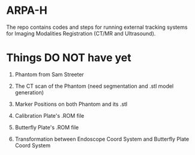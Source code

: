 # ARPA-H
 The repo contains codes and steps for running external tracking systems for Imaging Modalities Registration (CT/MR and Ultrasound).

# Things DO NOT have yet
1. Phantom from Sam Streeter

2. The CT scan of the Phantom (need segmentation and .stl model generation)

3. Marker Positions on both Phantom and its .stl

4. Calibration Plate's .ROM file

5. Butterfly Plate's .ROM file

6. Transformation between Endoscope Coord System and Butterfly Plate Coord System
